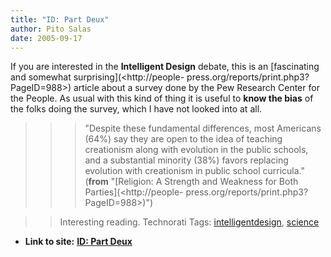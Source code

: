 ```yaml
---
title: "ID: Part Deux"
author: Pito Salas
date: 2005-09-17
---
```


If you are interested in the **Intelligent Design** debate, this is an
[fascinating and somewhat surprising](<http://people-
press.org/reports/print.php3?PageID=988>) article about a survey done by the
Pew Research Center for the People. As usual with this kind of thing it is
useful to **know the bias** of the folks doing the survey, which I have not
looked into at all.

>>

>>> "Despite these fundamental differences, most Americans (64%) say they are
open to the idea of teaching creationism along with evolution in the public
schools, and a substantial minority (38%) favors replacing evolution with
creationism in public school curricula." (**from** "[Religion: A Strength and
Weakness for Both Parties](<http://people-
press.org/reports/print.php3?PageID=988>)")

>>

>> Interesting reading. Technorati Tags:
[intelligentdesign](<http://www.technorati.com/tag/intelligentdesign>),
[science](<http://www.technorati.com/tag/science>)


* **Link to site:** **[ID: Part Deux](None)**
